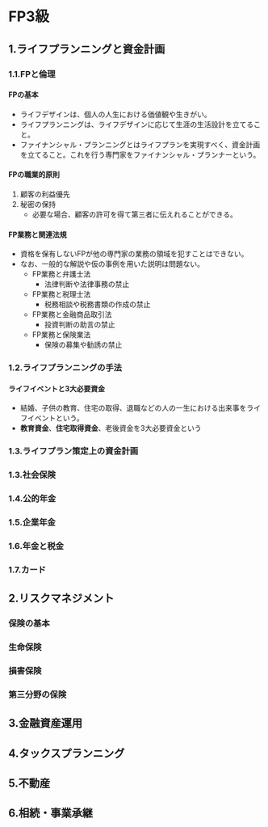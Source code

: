 # FP3級
## 1.ライフプランニングと資金計画
### 1.1.FPと倫理
#### FPの基本
- ライフデザインは、個人の人生における価値観や生きがい。
- ライフプランニングは、ライフデザインに応じて生涯の生活設計を立てること。
- ファイナンシャル・プランニングとはライフプランを実現すべく、資金計画を立てること。これを行う専門家をファイナンシャル・プランナーという。
#### FPの職業的原則
1. 顧客の利益優先
2. 秘密の保持
   - 必要な場合、顧客の許可を得て第三者に伝えれることができる。
#### FP業務と関連法規
- 資格を保有しないFPが他の専門家の業務の領域を犯すことはできない。
- なお、一般的な解説や仮の事例を用いた説明は問題ない。
   - FP業務と弁護士法
      - 法律判断や法律事務の禁止
   - FP業務と税理士法
      - 税務相談や税務書類の作成の禁止 
   - FP業務と金融商品取引法
      - 投資判断の助言の禁止
   - FP業務と保険業法
      - 保険の募集や勧誘の禁止

### 1.2.ライフプランニングの手法
#### ライフイベントと3大必要資金
- 結婚、子供の教育、住宅の取得、退職などの人の一生における出来事をライフイベントという。
- **教育資金**、**住宅取得資金**、老後資金を3大必要資金という

### 1.3.ライフプラン策定上の資金計画
### 1.3.社会保険
### 1.4.公的年金
### 1.5.企業年金
### 1.6.年金と税金
### 1.7.カード

## 2.リスクマネジメント
### 保険の基本
### 生命保険
### 損害保険
### 第三分野の保険

## 3.金融資産運用

## 4.タックスプランニング

## 5.不動産

## 6.相続・事業承継

